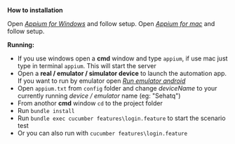 **How to installation**

Open [_Appium for Windows_](https://github.com/appium/appium/blob/master/docs/en/appium-setup/running-on-windows.md) and follow setup.
Open [_Appium for mac_](https://gist.github.com/maggiesavovska/d2d47345c92fdf70ed4ec10ebb34c170) and follow setup.

**Running:**

* If you use windows open a **cmd** window and type `appium`, if use mac just type in terminal `appium`. This will start the server
* Open a **real / emulator / simulator device** to launch the automation app. If you want to run by emulator open [_Run emulator android_](https://developer.android.com/studio/run/emulator)
* Open `appium.txt` from `config` folder and change _deviceName_ to your currently running _device / emulator_ name (eg: "Sehatq")
* From anothor **cmd** window `cd` to the project folder
* Run `bundle install`
* Run `bundle exec cucumber features\login.feature` to start the scenario test
* Or you can also run with `cucumber features\login.feature`